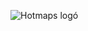 <p><img alt="Hotmaps logó" src="https://www.hotmaps-project.eu/wp-content/uploads/2017/02/logo.svg"/></p>